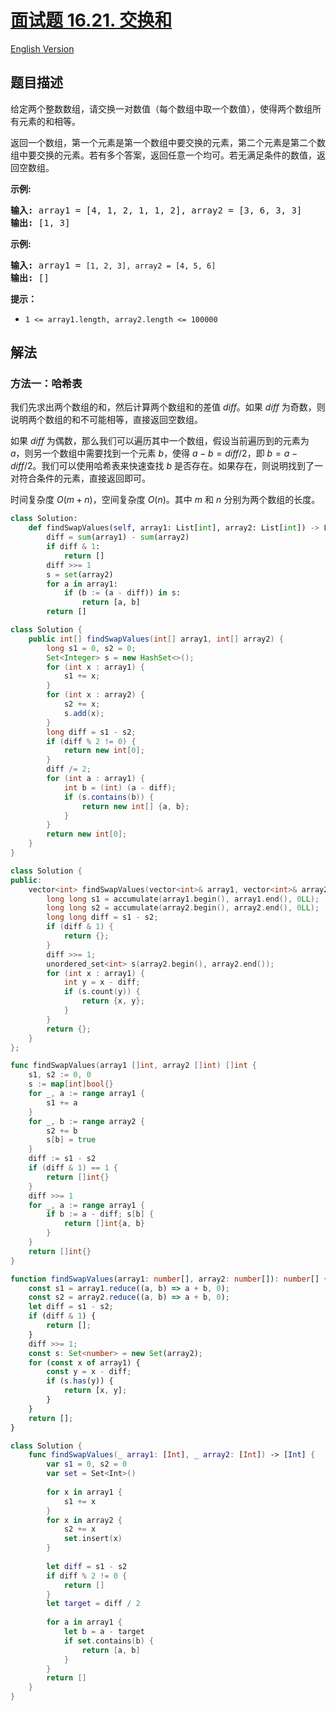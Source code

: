 # [面试题 16.21. 交换和](https://leetcode.cn/problems/sum-swap-lcci)

[English Version](/lcci/16.21.Sum%20Swap/README_EN.md)

## 题目描述

<!-- 这里写题目描述 -->
<p>给定两个整数数组，请交换一对数值（每个数组中取一个数值），使得两个数组所有元素的和相等。</p>

<p>返回一个数组，第一个元素是第一个数组中要交换的元素，第二个元素是第二个数组中要交换的元素。若有多个答案，返回任意一个均可。若无满足条件的数值，返回空数组。</p>

<p><strong>示例:</strong></p>

<pre><strong>输入:</strong> array1 = [4, 1, 2, 1, 1, 2], array2 = [3, 6, 3, 3]
<strong>输出:</strong> [1, 3]
</pre>

<p><strong>示例:</strong></p>

<pre><strong>输入:</strong> array1 = <code>[1, 2, 3], array2 = [4, 5, 6]</code>
<strong>输出: </strong>[]</pre>

<p><strong>提示：</strong></p>

<ul>
	<li><code>1 &lt;= array1.length, array2.length &lt;= 100000</code></li>
</ul>

## 解法

### 方法一：哈希表

我们先求出两个数组的和，然后计算两个数组和的差值 $diff$。如果 $diff$ 为奇数，则说明两个数组的和不可能相等，直接返回空数组。

如果 $diff$ 为偶数，那么我们可以遍历其中一个数组，假设当前遍历到的元素为 $a$，则另一个数组中需要找到一个元素 $b$，使得 $a - b = diff / 2$，即 $b = a - diff / 2$。我们可以使用哈希表来快速查找 $b$ 是否存在。如果存在，则说明找到了一对符合条件的元素，直接返回即可。

时间复杂度 $O(m + n)$，空间复杂度 $O(n)$。其中 $m$ 和 $n$ 分别为两个数组的长度。

<!-- tabs:start -->

```python
class Solution:
    def findSwapValues(self, array1: List[int], array2: List[int]) -> List[int]:
        diff = sum(array1) - sum(array2)
        if diff & 1:
            return []
        diff >>= 1
        s = set(array2)
        for a in array1:
            if (b := (a - diff)) in s:
                return [a, b]
        return []
```

```java
class Solution {
    public int[] findSwapValues(int[] array1, int[] array2) {
        long s1 = 0, s2 = 0;
        Set<Integer> s = new HashSet<>();
        for (int x : array1) {
            s1 += x;
        }
        for (int x : array2) {
            s2 += x;
            s.add(x);
        }
        long diff = s1 - s2;
        if (diff % 2 != 0) {
            return new int[0];
        }
        diff /= 2;
        for (int a : array1) {
            int b = (int) (a - diff);
            if (s.contains(b)) {
                return new int[] {a, b};
            }
        }
        return new int[0];
    }
}
```

```cpp
class Solution {
public:
    vector<int> findSwapValues(vector<int>& array1, vector<int>& array2) {
        long long s1 = accumulate(array1.begin(), array1.end(), 0LL);
        long long s2 = accumulate(array2.begin(), array2.end(), 0LL);
        long long diff = s1 - s2;
        if (diff & 1) {
            return {};
        }
        diff >>= 1;
        unordered_set<int> s(array2.begin(), array2.end());
        for (int x : array1) {
            int y = x - diff;
            if (s.count(y)) {
                return {x, y};
            }
        }
        return {};
    }
};
```

```go
func findSwapValues(array1 []int, array2 []int) []int {
	s1, s2 := 0, 0
	s := map[int]bool{}
	for _, a := range array1 {
		s1 += a
	}
	for _, b := range array2 {
		s2 += b
		s[b] = true
	}
	diff := s1 - s2
	if (diff & 1) == 1 {
		return []int{}
	}
	diff >>= 1
	for _, a := range array1 {
		if b := a - diff; s[b] {
			return []int{a, b}
		}
	}
	return []int{}
}
```

```ts
function findSwapValues(array1: number[], array2: number[]): number[] {
    const s1 = array1.reduce((a, b) => a + b, 0);
    const s2 = array2.reduce((a, b) => a + b, 0);
    let diff = s1 - s2;
    if (diff & 1) {
        return [];
    }
    diff >>= 1;
    const s: Set<number> = new Set(array2);
    for (const x of array1) {
        const y = x - diff;
        if (s.has(y)) {
            return [x, y];
        }
    }
    return [];
}
```

```swift
class Solution {
    func findSwapValues(_ array1: [Int], _ array2: [Int]) -> [Int] {
        var s1 = 0, s2 = 0
        var set = Set<Int>()
        
        for x in array1 {
            s1 += x
        }
        for x in array2 {
            s2 += x
            set.insert(x)
        }
        
        let diff = s1 - s2
        if diff % 2 != 0 {
            return []
        }
        let target = diff / 2
        
        for a in array1 {
            let b = a - target
            if set.contains(b) {
                return [a, b]
            }
        }
        return []
    }
}
```

<!-- tabs:end -->

<!-- end -->
